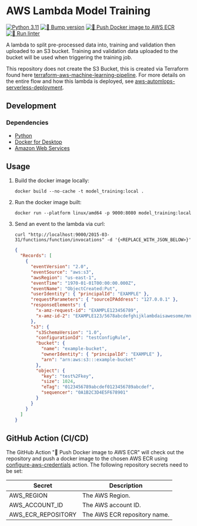 # AWS Lambda Model Training

[![Python 3.11](https://img.shields.io/badge/python-3.11-blue.svg)](https://www.python.org/downloads/release/python-3110/)
[![🚧 Bump version](https://github.com/kwame-mintah/aws-lambda-model-training/actions/workflows/bump-repository-version.yml/badge.svg)](https://github.com/kwame-mintah/aws-lambda-model-training/actions/workflows/bump-repository-version.yml)
[![🚀 Push Docker image to AWS ECR](https://github.com/kwame-mintah/aws-lambda-model-training/actions/workflows/push-docker-image-to-aws-ecr.yml/badge.svg)](https://github.com/kwame-mintah/aws-lambda-model-training/actions/workflows/push-docker-image-to-aws-ecr.yml)
[![🧹 Run linter](https://github.com/kwame-mintah/aws-lambda-model-training/actions/workflows/run-python-linter.yml/badge.svg)](https://github.com/kwame-mintah/aws-lambda-model-training/actions/workflows/run-python-linter.yml)

A lambda to split pre-processed data into, training and validation then uploaded to an S3 bucket. Training and validation
data uploaded to the bucket will be used when triggering the training job.

This repository does not create the S3 Bucket, this is created via Terraform found here [terraform-aws-machine-learning-pipeline](https://github.com/kwame-mintah/terraform-aws-machine-learning-pipeline).
For more details on the entire flow and how this lambda is deployed, see [aws-automlops-serverless-deployment](https://github.com/kwame-mintah/aws-automlops-serverless-deployment).

## Development

### Dependencies

- [Python](https://www.python.org/downloads/release/python-3110/)
- [Docker for Desktop](https://www.docker.com/products/docker-desktop/)
- [Amazon Web Services](https://aws.amazon.com/?nc2=h_lg)

## Usage

1. Build the docker image locally:

   ```commandline
   docker build --no-cache -t model_training:local .
   ```

2. Run the docker image built:

   ```commandline
   docker run --platform linux/amd64 -p 9000:8080 model_training:local
   ```

3. Send an event to the lambda via curl:
   ```commandline
   curl "http://localhost:9000/2015-03-31/functions/function/invocations" -d '{<REPLACE_WITH_JSON_BELOW>}'
   ```
   ```json
   {
     "Records": [
       {
         "eventVersion": "2.0",
         "eventSource": "aws:s3",
         "awsRegion": "us-east-1",
         "eventTime": "1970-01-01T00:00:00.000Z",
         "eventName": "ObjectCreated:Put",
         "userIdentity": { "principalId": "EXAMPLE" },
         "requestParameters": { "sourceIPAddress": "127.0.0.1" },
         "responseElements": {
           "x-amz-request-id": "EXAMPLE123456789",
           "x-amz-id-2": "EXAMPLE123/5678abcdefghijklambdaisawesome/mnopqrstuvwxyzABCDEFGH"
         },
         "s3": {
           "s3SchemaVersion": "1.0",
           "configurationId": "testConfigRule",
           "bucket": {
             "name": "example-bucket",
             "ownerIdentity": { "principalId": "EXAMPLE" },
             "arn": "arn:aws:s3:::example-bucket"
           },
           "object": {
             "key": "test%2Fkey",
             "size": 1024,
             "eTag": "0123456789abcdef0123456789abcdef",
             "sequencer": "0A1B2C3D4E5F678901"
           }
         }
       }
     ]
   }
   ```

## GitHub Action (CI/CD)

The GitHub Action "🚀 Push Docker image to AWS ECR" will check out the repository and push a docker image to the chosen AWS ECR using
[configure-aws-credentials](https://github.com/aws-actions/configure-aws-credentials/tree/v4.0.1/) action. The following repository secrets need to be set:

| Secret             | Description                  |
| ------------------ | ---------------------------- |
| AWS_REGION         | The AWS Region.              |
| AWS_ACCOUNT_ID     | The AWS account ID.          |
| AWS_ECR_REPOSITORY | The AWS ECR repository name. |
